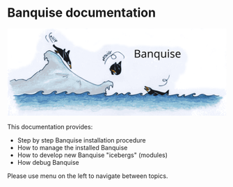 # Banquise documentation

![Banquise_logo](img/banquise_logo.png)

This documentation provides:

* Step by step Banquise installation procedure
* How to manage the installed Banquise
* How to develop new Banquise "icebergs" (modules)
* How debug Banquise

Please use menu on the left to navigate between topics.

